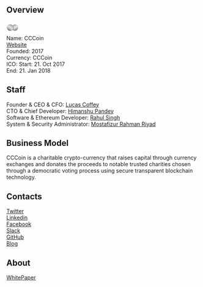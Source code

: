## Overview
![logo](../projects/logo/cccoin.png)  
Name: CCCoin    
[Website](https://www.cccoin.io/)  
Founded: 2017  
Currency: CCCoin   
ICO: Start: 21. Oct 2017  
End: 21. Jan 2018  
## Staff
Founder & CEO & CFO: [Lucas Coffey](../people/lucas_coffey.md)  
CTO & Chief Developer: [Himanshu Pandey](../people/himanshu_pandey.md)  
Software & Ethereum Developer: [Rahul Singh](../people/rahul_singh.md)  
System & Security Administrator: [Mostafizur Rahman Riyad](../people/mostafizur_rahman_riyad.md)
## Business Model
CCCoin is a charitable crypto-currency that raises capital through currency exchanges and donates the proceeds to notable trusted charities chosen through a democratic voting process using secure transparent blockchain technology.
## Contacts  
[Twitter](https://twitter.com/CCCoinTeam)  
[Linkedin](https://www.linkedin.com/company/23520554/)  
[Facebook](https://www.facebook.com/0xProject/)  
[Slack](https://cccoin.herokuapp.com/)  
[GitHub](https://github.com/CCCoinTeam)  
[Blog](https://www.cccoin.io/CCCoin-Blog.html)  
## About  
[WhitePaper](https://www.cccoin.io/White-Paper.html#) 
